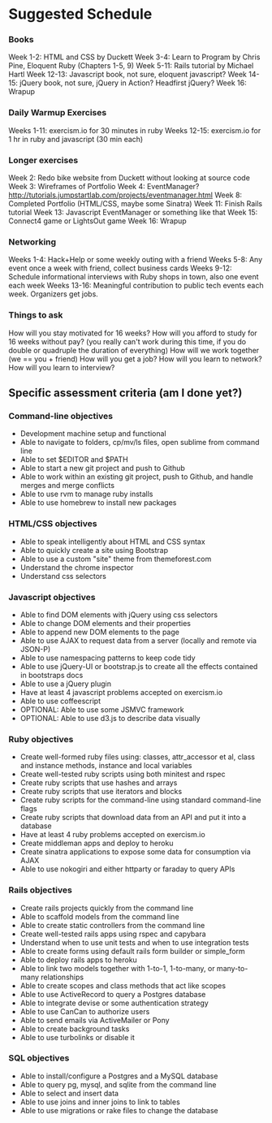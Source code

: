 Suggested Schedule
==================

### Books
Week 1-2: HTML and CSS by Duckett
Week 3-4: Learn to Program by Chris Pine, Eloquent Ruby (Chapters 1-5, 9) 
Week 5-11: Rails tutorial by Michael Hartl
Week 12-13: Javascript book, not sure, eloquent javascript?
Week 14-15: jQuery book, not sure, jQuery in Action? Headfirst jQuery?
Week 16: Wrapup

### Daily Warmup Exercises
Weeks 1-11: exercism.io for 30 minutes in ruby
Weeks 12-15: exercism.io for 1 hr in ruby and javascript (30 min each)

### Longer exercises
Week 2: Redo bike website from Duckett without looking at source code
Week 3: Wireframes of Portfolio
Week 4: EventManager? http://tutorials.jumpstartlab.com/projects/eventmanager.html
Week 8: Completed Portfolio (HTML/CSS, maybe some Sinatra)
Week 11: Finish Rails tutorial
Week 13: Javascript EventManager or something like that
Week 15: Connect4 game or LightsOut game
Week 16: Wrapup

### Networking
Weeks 1-4: Hack+Help or some weekly outing with a friend
Weeks 5-8: Any event once a week with friend, collect business cards
Weeks 9-12: Schedule informational interviews with Ruby shops in town, also one event each week
Weeks 13-16: Meaningful contribution to public tech events each week. Organizers get jobs.

### Things to ask
How will you stay motivated for 16 weeks?
How will you afford to study for 16 weeks without pay? (you really can't work during this time, if you do double or quadruple the duration of everything)
How will we work together (we == you + friend)
How will you get a job? How will you learn to network? How will you learn to interview?

## Specific assessment criteria (am I done yet?)

### Command-line objectives

* Development machine setup and functional
* Able to navigate to folders, cp/mv/ls files, open sublime from command line
* Able to set $EDITOR and $PATH
* Able to start a new git project and push to Github
* Able to work within an existing git project, push to Github, and handle merges and merge conflicts
* Able to use rvm to manage ruby installs
* Able to use homebrew to install new packages

### HTML/CSS objectives

* Able to speak intelligently about HTML and CSS syntax
* Able to quickly create a site using Bootstrap
* Able to use a custom "site" theme from themeforest.com
* Understand the chrome inspector
* Understand css selectors

### Javascript objectives

* Able to find DOM elements with jQuery using css selectors
* Able to change DOM elements and their properties
* Able to append new DOM elements to the page
* Able to use AJAX to request data from a server (locally and remote via JSON-P)
* Able to use namespacing patterns to keep code tidy
* Able to use jQuery-UI or bootstrap.js to create all the effects contained in bootstraps docs
* Able to use a jQuery plugin
* Have at least 4 javascript problems accepted on exercism.io
* Able to use coffeescript
* OPTIONAL: Able to use some JSMVC framework
* OPTIONAL: Able to use d3.js to describe data visually

### Ruby objectives

* Create well-formed ruby files using: classes, attr_accessor et al, class and instance methods, instance and local variables
* Create well-tested ruby scripts using both minitest and rspec
* Create ruby scripts that use hashes and arrays
* Create ruby scripts that use iterators and blocks
* Create ruby scripts for the command-line using standard command-line flags
* Create ruby scripts that download data from an API and put it into a database
* Have at least 4 ruby problems accepted on exercism.io
* Create middleman apps and deploy to heroku
* Create sinatra applications to expose some data for consumption via AJAX
* Able to use nokogiri and either httparty or faraday to query APIs

### Rails objectives

* Create rails projects quickly from the command line
* Able to scaffold models from the command line
* Able to create static controllers from the command line
* Create well-tested rails apps using rspec and capybara
* Understand when to use unit tests and when to use integration tests
* Able to create forms using default rails form builder or simple_form
* Able to deploy rails apps to heroku
* Able to link two models together with 1-to-1, 1-to-many, or many-to-many relationships
* Able to create scopes and class methods that act like scopes
* Able to use ActiveRecord to query a Postgres database
* Able to integrate devise or some authentication strategy
* Able to use CanCan to authorize users
* Able to send emails via ActiveMailer or Pony
* Able to create background tasks
* Able to use turbolinks or disable it

### SQL objectives

* Able to install/configure a Postgres and a MySQL database
* Able to query pg, mysql, and sqlite from the command line
* Able to select and insert data
* Able to use joins and inner joins to link to tables
* Able to use migrations or rake files to change the database

